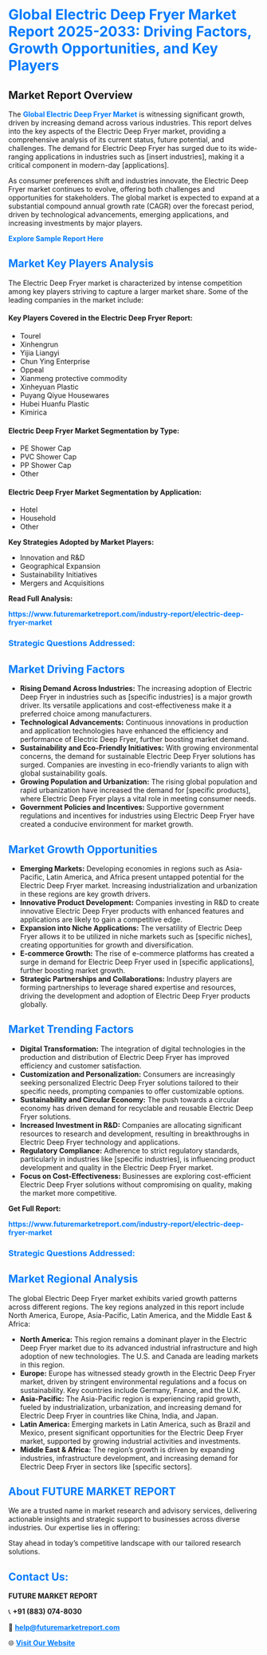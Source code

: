 <h1 style="color: #007BFF;">Global Electric Deep Fryer Market Report 2025-2033: Driving Factors, Growth Opportunities, and Key Players</h1>

<section id="overview">
<h2>Market Report Overview</h2>
<p>The <a href="https://www.futuremarketreport.com/industry-report/electric-deep-fryer-market" style="color: #007BFF; text-decoration: none;"><strong>Global Electric Deep Fryer Market</strong></a> is witnessing significant growth, driven by increasing demand across various industries. This report delves into the key aspects of the Electric Deep Fryer market, providing a comprehensive analysis of its current status, future potential, and challenges. The demand for Electric Deep Fryer has surged due to its wide-ranging applications in industries such as [insert industries], making it a critical component in modern-day [applications].</p>
<p>As consumer preferences shift and industries innovate, the Electric Deep Fryer market continues to evolve, offering both challenges and opportunities for stakeholders. The global market is expected to expand at a substantial compound annual growth rate (CAGR) over the forecast period, driven by technological advancements, emerging applications, and increasing investments by major players.</p>
</section>

<section id="overview">
<p><a href="https://www.futuremarketreport.com/request-sample/reportId=32742" style="color: #007BFF; text-decoration: none;"><strong>Explore Sample Report Here</strong></a></p>
</section>

<section id="key-players">
<h2 style="color: #007BFF;">Market Key Players Analysis</h2>
<p>The Electric Deep Fryer market is characterized by intense competition among key players striving to capture a larger market share. Some of the leading companies in the market include:</p>
<h4>Key Players Covered in the Electric Deep Fryer Report:</h4>
<ul><li>Tourel</li><li>Xinhengrun</li><li>Yijia Liangyi</li><li>Chun Ying Enterprise</li><li>Oppeal</li><li>Xianmeng protective commodity</li><li>Xinheyuan Plastic</li><li>Puyang Qiyue Housewares</li><li>Hubei Huanfu Plastic</li><li>Kimirica</li></ul>
<h4>Electric Deep Fryer Market Segmentation by Type:</h4>
<ul><li>PE Shower Cap</li><li>PVC Shower Cap</li><li>PP Shower Cap</li><li>Other</li></ul>

<h4>Electric Deep Fryer Market Segmentation by Application:</h4>
<ul><li>Hotel</li><li>Household</li><li>Other</li></ul>
<p><strong>Key Strategies Adopted by Market Players:</strong></p>
<ul>
<li>Innovation and R&D</li>
<li>Geographical Expansion</li>
<li>Sustainability Initiatives</li>
<li>Mergers and Acquisitions</li>
</ul>
</section>

<section>
<p><strong>Read Full Analysis: </strong></p><a href="https://www.futuremarketreport.com/industry-report/electric-deep-fryer-market" style="color: #007BFF; text-decoration: none;"><strong>https://www.futuremarketreport.com/industry-report/electric-deep-fryer-market</strong></a>
<h3 style="color: #007BFF;">Strategic Questions Addressed:</h3>
</section>

<section id="driving-factors">
<h2 style="color: #007BFF;">Market Driving Factors</h2>
<ul>
<li><strong>Rising Demand Across Industries:</strong> The increasing adoption of Electric Deep Fryer in industries such as [specific industries] is a major growth driver. Its versatile applications and cost-effectiveness make it a preferred choice among manufacturers.</li>
<li><strong>Technological Advancements:</strong> Continuous innovations in production and application technologies have enhanced the efficiency and performance of Electric Deep Fryer, further boosting market demand.</li>
<li><strong>Sustainability and Eco-Friendly Initiatives:</strong> With growing environmental concerns, the demand for sustainable Electric Deep Fryer solutions has surged. Companies are investing in eco-friendly variants to align with global sustainability goals.</li>
<li><strong>Growing Population and Urbanization:</strong> The rising global population and rapid urbanization have increased the demand for [specific products], where Electric Deep Fryer plays a vital role in meeting consumer needs.</li>
<li><strong>Government Policies and Incentives:</strong> Supportive government regulations and incentives for industries using Electric Deep Fryer have created a conducive environment for market growth.</li>
</ul>
</section>

<section id="growth-opportunities">
<h2 style="color: #007BFF;">Market Growth Opportunities</h2>
<ul>
<li><strong>Emerging Markets:</strong> Developing economies in regions such as Asia-Pacific, Latin America, and Africa present untapped potential for the Electric Deep Fryer market. Increasing industrialization and urbanization in these regions are key growth drivers.</li>
<li><strong>Innovative Product Development:</strong> Companies investing in R&D to create innovative Electric Deep Fryer products with enhanced features and applications are likely to gain a competitive edge.</li>
<li><strong>Expansion into Niche Applications:</strong> The versatility of Electric Deep Fryer allows it to be utilized in niche markets such as [specific niches], creating opportunities for growth and diversification.</li>
<li><strong>E-commerce Growth:</strong> The rise of e-commerce platforms has created a surge in demand for Electric Deep Fryer used in [specific applications], further boosting market growth.</li>
<li><strong>Strategic Partnerships and Collaborations:</strong> Industry players are forming partnerships to leverage shared expertise and resources, driving the development and adoption of Electric Deep Fryer products globally.</li>
</ul>
</section>

<section id="trending-factors">
<h2 style="color: #007BFF;">Market Trending Factors</h2>
<ul>
<li><strong>Digital Transformation:</strong> The integration of digital technologies in the production and distribution of Electric Deep Fryer has improved efficiency and customer satisfaction.</li>
<li><strong>Customization and Personalization:</strong> Consumers are increasingly seeking personalized Electric Deep Fryer solutions tailored to their specific needs, prompting companies to offer customizable options.</li>
<li><strong>Sustainability and Circular Economy:</strong> The push towards a circular economy has driven demand for recyclable and reusable Electric Deep Fryer solutions.</li>
<li><strong>Increased Investment in R&D:</strong> Companies are allocating significant resources to research and development, resulting in breakthroughs in Electric Deep Fryer technology and applications.</li>
<li><strong>Regulatory Compliance:</strong> Adherence to strict regulatory standards, particularly in industries like [specific industries], is influencing product development and quality in the Electric Deep Fryer market.</li>
<li><strong>Focus on Cost-Effectiveness:</strong> Businesses are exploring cost-efficient Electric Deep Fryer solutions without compromising on quality, making the market more competitive.</li>
</ul>
</section>

<section>
<p><strong>Get Full Report: </strong></p><a href="https://www.futuremarketreport.com/industry-report/electric-deep-fryer-market" style="color: #007BFF; text-decoration: none;"><strong>https://www.futuremarketreport.com/industry-report/electric-deep-fryer-market</strong></a>
<h3 style="color: #007BFF;">Strategic Questions Addressed:</h3>
</section>


<section id="regional-analysis">
<h2 style="color: #007BFF;">Market Regional Analysis</h2>
<p>The global Electric Deep Fryer market exhibits varied growth patterns across different regions. The key regions analyzed in this report include North America, Europe, Asia-Pacific, Latin America, and the Middle East & Africa:</p>
<ul>
<li><strong>North America:</strong> This region remains a dominant player in the Electric Deep Fryer market due to its advanced industrial infrastructure and high adoption of new technologies. The U.S. and Canada are leading markets in this region.</li>
<li><strong>Europe:</strong> Europe has witnessed steady growth in the Electric Deep Fryer market, driven by stringent environmental regulations and a focus on sustainability. Key countries include Germany, France, and the U.K.</li>
<li><strong>Asia-Pacific:</strong> The Asia-Pacific region is experiencing rapid growth, fueled by industrialization, urbanization, and increasing demand for Electric Deep Fryer in countries like China, India, and Japan.</li>
<li><strong>Latin America:</strong> Emerging markets in Latin America, such as Brazil and Mexico, present significant opportunities for the Electric Deep Fryer market, supported by growing industrial activities and investments.</li>
<li><strong>Middle East & Africa:</strong> The region’s growth is driven by expanding industries, infrastructure development, and increasing demand for Electric Deep Fryer in sectors like [specific sectors].</li>
</ul>
</section>

<footer>
<h2 style="color: #007BFF;">About FUTURE MARKET REPORT</h2>
<p>We are a trusted name in market research and advisory services, delivering actionable insights and strategic support to businesses across diverse industries. Our expertise lies in offering:</p>

<p>Stay ahead in today’s competitive landscape with our tailored research solutions.</p>

<h2 style="color: #007BFF;">Contact Us:</h2>
<p><strong>FUTURE MARKET REPORT</strong></p>
<p>📞 <strong>+91 (883) 074-8030</strong></p>
<p>📧 <strong><a href="mailto:help@futuremarketreport.com" style="color: #007BFF;">help@futuremarketreport.com</a></strong></p>
<p>🌐 <strong><a href="https://www.futuremarketreport.com/" style="color: #007BFF;">Visit Our Website</a></strong></p>
</footer>